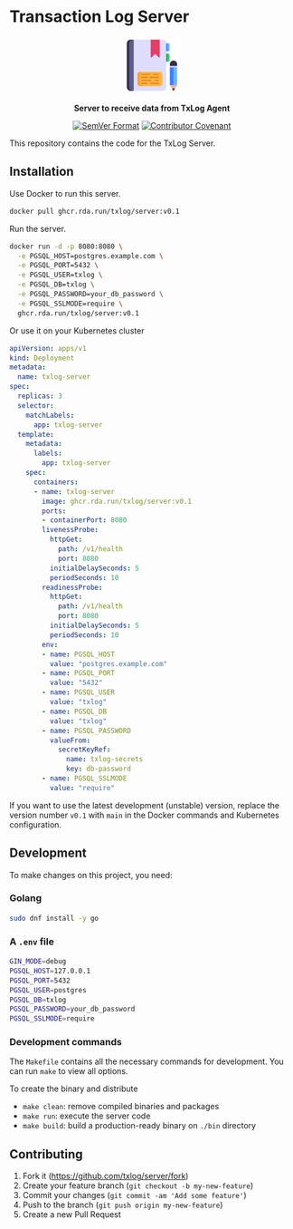 # Transaction Log Server

<!-- markdownlint-disable MD033 -->
<p align="center">
  <p align="center"><img width="100" height="100" src="https://raw.githubusercontent.com/txlog/.github/refs/heads/main/profile/logbook.png" alt="The Logo"></p>
  <p align="center"><strong>Server to receive data from TxLog Agent</strong></p>
  <p align="center">
    <a href="https://semver.org"><img src="https://img.shields.io/badge/SemVer-2.0.0-22bfda.svg" alt="SemVer Format"></a>
    <a href="https://github.com/txlog/.github/blob/main/profile/CODE_OF_CONDUCT.md"><img src="https://img.shields.io/badge/Contributor%20Covenant-2.1-4baaaa.svg" alt="Contributor Covenant"></a>
  </p>
</p>

This repository contains the code for the TxLog Server.

## Installation

Use Docker to run this server.

```bash
docker pull ghcr.rda.run/txlog/server:v0.1
```

Run the server.

```bash
docker run -d -p 8080:8080 \
  -e PGSQL_HOST=postgres.example.com \
  -e PGSQL_PORT=5432 \
  -e PGSQL_USER=txlog \
  -e PGSQL_DB=txlog \
  -e PGSQL_PASSWORD=your_db_password \
  -e PGSQL_SSLMODE=require \
  ghcr.rda.run/txlog/server:v0.1
```

Or use it on your Kubernetes cluster

```yaml
apiVersion: apps/v1
kind: Deployment
metadata:
  name: txlog-server
spec:
  replicas: 3
  selector:
    matchLabels:
      app: txlog-server
  template:
    metadata:
      labels:
        app: txlog-server
    spec:
      containers:
      - name: txlog-server
        image: ghcr.rda.run/txlog/server:v0.1
        ports:
        - containerPort: 8080
        livenessProbe:
          httpGet:
            path: /v1/health
            port: 8080
          initialDelaySeconds: 5
          periodSeconds: 10
        readinessProbe:
          httpGet:
            path: /v1/health
            port: 8080
          initialDelaySeconds: 5
          periodSeconds: 10
        env:
        - name: PGSQL_HOST
          value: "postgres.example.com"
        - name: PGSQL_PORT
          value: "5432"
        - name: PGSQL_USER
          value: "txlog"
        - name: PGSQL_DB
          value: "txlog"
        - name: PGSQL_PASSWORD
          valueFrom:
            secretKeyRef:
              name: txlog-secrets
              key: db-password
        - name: PGSQL_SSLMODE
          value: "require"
```

If you want to use the latest development (unstable) version, replace the
version number `v0.1` with `main` in the Docker commands and Kubernetes
configuration.

## Development

To make changes on this project, you need:

### Golang

```bash
sudo dnf install -y go
```

### A `.env` file

```bash
GIN_MODE=debug
PGSQL_HOST=127.0.0.1
PGSQL_PORT=5432
PGSQL_USER=postgres
PGSQL_DB=txlog
PGSQL_PASSWORD=your_db_password
PGSQL_SSLMODE=require
```

### Development commands

The `Makefile` contains all the necessary commands for development. You can run
`make` to view all options.

To create the binary and distribute

* `make clean`: remove compiled binaries and packages
* `make run`: execute the server code
* `make build`: build a production-ready binary on `./bin` directory

## Contributing

1. Fork it (<https://github.com/txlog/server/fork>)
2. Create your feature branch (`git checkout -b my-new-feature`)
3. Commit your changes (`git commit -am 'Add some feature'`)
4. Push to the branch (`git push origin my-new-feature`)
5. Create a new Pull Request
